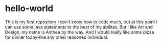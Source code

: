# hello-world
This is my first repository
I don't know how to code much, but at this point I can use some java statements to the 
best of my abilites. But I like Art and Design, my name is Anthea by the way. And I
would really like some pizza for dinner today-like any other reasoned individual.
